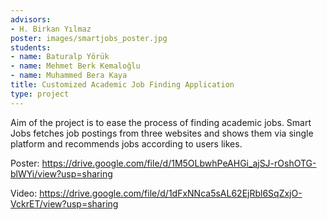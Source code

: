 ```yaml
---
advisors:
- H. Birkan Yılmaz
poster: images/smartjobs_poster.jpg
students:
- name: Baturalp Yörük
- name: Mehmet Berk Kemaloğlu
- name: Muhammed Bera Kaya
title: Customized Academic Job Finding Application
type: project
---
```


Aim of the project is to ease the process of finding academic jobs. Smart Jobs fetches job postings from three websites and shows them via single platform and recommends jobs according to users likes.


Poster: <https://drive.google.com/file/d/1M5OLbwhPeAHGi_ajSJ-rOshOTG-blWYi/view?usp=sharing>


Video: <https://drive.google.com/file/d/1dFxNNca5sAL62EjRbl6SqZxjO-VckrET/view?usp=sharing>